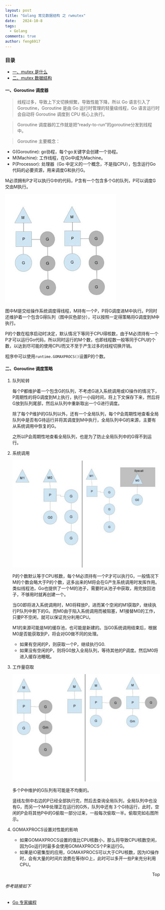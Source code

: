 ```yaml
---
layout: post
title: "Golang 常见数据结构 之 rwmutex"
date:   2024-10-8
tags: 
  - Golang
comments: true
author: feng6917
---
```


<!-- more -->

### 目录

- [一、mutex 是什么](#一mutex-是什么)
- [二、mutex 数据结构](#二mutex-数据结构)

#### 一、Goroutine 调度器

> 线程过多，导致上下文切换频繁，导致性能下降，所以 Go 语言引入了 Goroutine，Goroutine 是由 Go 运行时管理的轻量级线程，Go 语言运行时会自动将 Goroutine 调度到 CPU 核心上执行。

> Goroutine 调度器的工作就是把“ready-to-run”的goroutine分发到线程中。

> Goroutine 主要概念：

- G(Goroutine): go协程，每个go关键字会创建一个协程。
- M(Machine): 工作线程，在Go中成为Machine。
- P(Processor): 处理器（Go 中定义的一个概念，不是指CPU），包含运行Go代码的必要资源，用来调度G和执行G。

M必须拥有P才可以执行G中的代码，P含有一个包含多个G的队列，P可以调度G交由M执行。

![img](../images/2024-10-11/6.jpg)

图中M是交给操作系统调度得线程，M持有一个P，P将G调度进M中执行。P同时还维护着一个包含G得队列（图中灰色部分），可以按照一定得策略将G调度到M中执行。

P的个数在程序启动时决定，默认情况下等同于CPU得核数，由于M必须持有一个P才可以运行Go代码，所以同时运行的M个数，也即线程数一般等同于CPU的个数，以达到尽可能的使用CPU而又不至于产生过多的线程切换开销。

程序中可以使用`runtime.GOMAXPROCS()`设置P的个数。

#### 二、Goroutine 调度策略

1. 队列轮转

    每个P都维护着一个包含G的队列，不考虑G进入系统调用或IO操作的情况下，P周期性的将G调度到M上执行，执行一小段时间，将上下文保存下来，然后将G放到队列尾部，然后从队列中重新取出一个G进行调度。

    除了每个P维护的G队列以外，还有一个全局队列，每个P会周期性地查看全局队列中是否有G待运行并将其调度到M中执行，全局队列中G的来源，主要有　从系统调用中恢复的G。

    之所以P会周期性地查看全局队列，也是为了防止全局队列中的G得不到运行。
2. 系统调用

    ![img](../images/2024-10-11/7.jpg)

    P的个数默认等于CPU核数，每个M必须持有一个P才可以执行G，一般情况下M的个数会略大于P的个数，这多出来的M将会在G产生系统调用时发挥作用。类似线程池，Go也提供了一个M的池子，需要时从池子中获取，用完放回池子，不够用时就再创建一个。

    当G0即将进入系统调用时，M0将释放P，进而某个空闲的M1获取P，继续执行P队列中剩下的G。而M0由于陷入系统调用而被阻塞，M1接替M0的工作，只要P不空闲，就可以保证充分利用CPU。

    M1的来源可能是M的缓存池，也可能是新建的。当G0系统调用结束后，根据M0是否能获取到P，将会对G0做不同的处理。

    - 如果有空闲的P，则获取一个P，继续执行G0.
    - 如果没有空闲的P，则将G0放入全局队列，等待其他的P调度。然后M0将进入缓存池睡眠。

3. 工作量窃取

    ![img](../images/2024-10-11/8.jpg)

    多个P中维护的G队列有可能是不均衡的。

    竖线左侧中右边的P已经全部执行完，然后去查询全局队列，全局队列中也没有G，而另一个M中处理正在运行的G外，队列中还有３个G待运行，此时，空闲的P会将其他P中的G偷取一部分过来，一般每次偷取一半。偷取完如右图所示。

4. GOMAXPROCS设置对性能的影响
    - 如果GOMAXPROCS设置的值比CPU核数小，那么将导致CPU核数空闲，因为Go运行时最多会使用GOMAXPROCS个P来运行G。
    - 如果是IO密集型的应用，GOMAXPROCS可以大于CPU核数，因为IO操作时，会有大量的时间片浪费在等待IO上，此时可以多开一些P来充分利用CPU。

<div style="text-align: right;">
    <a href="#目录" style="text-decoration: none;">Top</a>
</div>

###### 参考链接如下

- [Go 专家编程](https://www.topgoer.cn/docs/gozhuanjia/gochan4)
